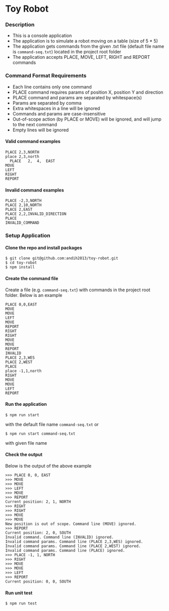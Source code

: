 # Toy Robot

### Description
- This is a console application
- The application is to simulate a robot moving on a table (size of 5 * 5)
- The application gets commands from the given .txt file (default file name is `command-seq.txt`) located in the project root folder
- The application accepts PLACE, MOVE, LEFT, RIGHT and REPORT commands

### Command Format Requirements
- Each line contains only one command
- PLACE command requires params of position X, position Y and direction
- PLACE command and params are separated by whitespace(s)
- Params are separated by comma
- Extra whitespaces in a line will be ignored
- Commands and params are case-insensitive
- Out-of-scope action (by PLACE or MOVE) will be ignored, and will jump to the next command
- Empty lines will be ignored

#### Valid command examples
```
PLACE 2,3,NORTH
place 2,3,north
  PLACE   2,  4,  EAST
MOVE
LEFT
RIGHT
REPORT
```

#### Invalid command examples
```
PLACE -2,3,NORTH
PLACE 2,10,NORTH
PLACE 2,EAST
PLACE 2,2,INVALID_DIRECTION
PLACE
INVALID_COMMAND
```

### Setup Application
#### Clone the repo and install packages
```
$ git clone git@github.com:andih2013/toy-robot.git
$ cd toy-robot
$ npm install
```

#### Create the command file
Create a file (e.g. `command-seq.txt`) with commands in the project root folder. Below is an example
```
PLACE 0,0,EAST
MOVE
MOVE
LEFT
MOVE
REPORT
RIGHT
RIGHT
MOVE
MOVE
REPORT
INVALID
PLACE 2,3,WES
PLACE 2,WEST
PLACE
place -1,1,north
RIGHT
MOVE
MOVE
LEFT
REPORT
```

#### Run the application
```
$ npm run start
```
with the default file name `command-seq.txt`
or
```
$ npm run start command-seq.txt
```
with given file name

#### Check the output
Below is the output of the above example
```
>>> PLACE 0, 0, EAST
>>> MOVE
>>> MOVE
>>> LEFT
>>> MOVE
>>> REPORT
Current position: 2, 1, NORTH
>>> RIGHT
>>> RIGHT
>>> MOVE
>>> MOVE
New position is out of scope. Command line (MOVE) ignored.
>>> REPORT
Current position: 2, 0, SOUTH
Invalid command. Command line (INVALID) ignored.
Invalid command params. Command line (PLACE 2,3,WES) ignored.
Invalid command params. Command line (PLACE 2,WEST) ignored.
Invalid command params. Command line (PLACE) ignored.
>>> PLACE -1, 1, NORTH
>>> RIGHT
>>> MOVE
>>> MOVE
>>> LEFT
>>> REPORT
Current position: 0, 0, SOUTH
```

#### Run unit test
```
$ npm run test
```